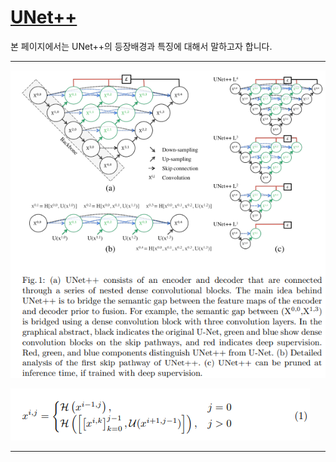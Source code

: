 # [UNet++](https://arxiv.org/abs/1807.10165)
본 페이지에서는 UNet++의 등장배경과 특징에 대해서 말하고자 합니다.

---

![1](./img/fig1.PNG)

![2](./img/eqn1.PNG)

---
